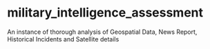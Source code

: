# military_intelligence_assessment
An instance of thorough analysis of Geospatial Data, News Report, Historical Incidents and Satellite details
